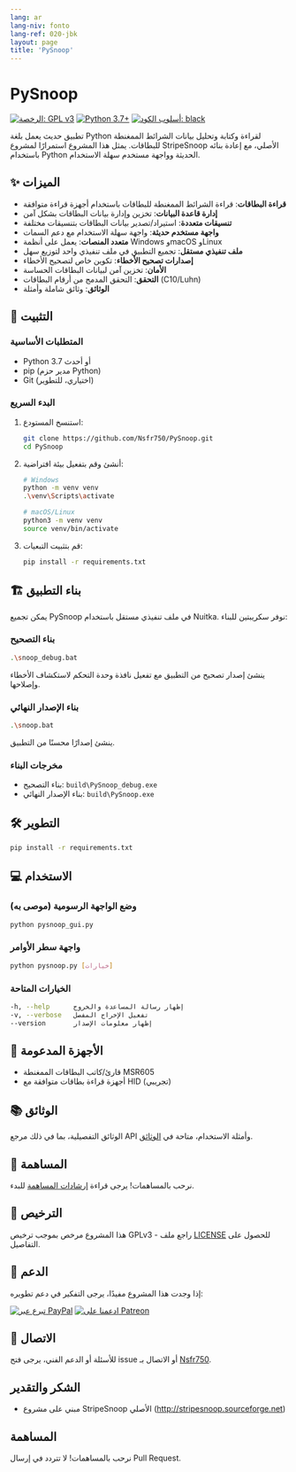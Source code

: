 ```yaml
---
lang: ar
lang-niv: fonto
lang-ref: 020-jbk
layout: page
title: 'PySnoop'
---
```


# PySnoop

[![الرخصة: GPL v3](https://img.shields.io/badge/License-GPLv3-blue.svg)](https://www.gnu.org/licenses/gpl-3.0)
[![Python 3.7+](https://img.shields.io/badge/python-3.7+-blue.svg)](https://www.python.org/downloads/)
[![أسلوب الكود: black](https://img.shields.io/badge/code%20style-black-000000.svg)](https://github.com/psf/black)

تطبيق حديث يعمل بلغة Python لقراءة وكتابة وتحليل بيانات الشرائط الممغنطة للبطاقات. يمثل هذا المشروع استمرارًا لمشروع StripeSnoop الأصلي، مع إعادة بنائه باستخدام Python الحديثة وواجهة مستخدم سهلة الاستخدام.

## ✨ الميزات

- **قراءة البطاقات**: قراءة الشرائط الممغنطة للبطاقات باستخدام أجهزة قراءة متوافقة
- **إدارة قاعدة البيانات**: تخزين وإدارة بيانات البطاقات بشكل آمن
- **تنسيقات متعددة**: استيراد/تصدير بيانات البطاقات بتنسيقات مختلفة
- **واجهة مستخدم حديثة**: واجهة سهلة الاستخدام مع دعم السمات
- **متعدد المنصات**: يعمل على أنظمة Windows وmacOS وLinux
- **ملف تنفيذي مستقل**: تجميع التطبيق في ملف تنفيذي واحد لتوزيع سهل
- **إصدارات تصحيح الأخطاء**: تكوين خاص لتصحيح الأخطاء
- **الأمان**: تخزين آمن لبيانات البطاقات الحساسة
- **التحقق**: التحقق المدمج من أرقام البطاقات (C10/Luhn)
- **الوثائق**: وثائق شاملة وأمثلة

## 🚀 التثبيت

### المتطلبات الأساسية

- Python 3.7 أو أحدث
- pip (مدير حزم Python)
- Git (اختياري، للتطوير)

### البدء السريع

1. استنسخ المستودع:

   ```bash
   git clone https://github.com/Nsfr750/PySnoop.git
   cd PySnoop
   ```

2. أنشئ وقم بتفعيل بيئة افتراضية:

   ```bash
   # Windows
   python -m venv venv
   .\venv\Scripts\activate
   
   # macOS/Linux
   python3 -m venv venv
   source venv/bin/activate
   ```

3. قم بتثبيت التبعيات:

   ```bash
   pip install -r requirements.txt
   ```

## 🏗️ بناء التطبيق

يمكن تجميع PySnoop في ملف تنفيذي مستقل باستخدام Nuitka. نوفر سكريبتين للبناء:

### بناء التصحيح

```bash
.\snoop_debug.bat
```

ينشئ إصدار تصحيح من التطبيق مع تفعيل نافذة وحدة التحكم لاستكشاف الأخطاء وإصلاحها.

### بناء الإصدار النهائي

```bash
.\snoop.bat
```

ينشئ إصدارًا محسنًا من التطبيق.

### مخرجات البناء

- بناء التصحيح: `build\PySnoop_debug.exe`
- بناء الإصدار النهائي: `build\PySnoop.exe`

## 🛠️ التطوير
   ```bash
   pip install -r requirements.txt
   ```

## 💻 الاستخدام

### وضع الواجهة الرسومية (موصى به)

```bash
python pysnoop_gui.py
```

### واجهة سطر الأوامر

```bash
python pysnoop.py [خيارات]
```

### الخيارات المتاحة

```bash
-h, --help      إظهار رسالة المساعدة والخروج
-v, --verbose   تفعيل الإخراج المفصل
--version       إظهار معلومات الإصدار
```

## 🔌 الأجهزة المدعومة

- قارئ/كاتب البطاقات الممغنطة MSR605
- أجهزة قراءة بطاقات متوافقة مع HID (تجريبي)

## 📚 الوثائق

الوثائق التفصيلية، بما في ذلك مرجع API وأمثلة الاستخدام، متاحة في [الوثائق](https://nsfr750.github.io/PySnoop/ "PySnoop Documentation").

## 🤝 المساهمة

نرحب بالمساهمات! يرجى قراءة [إرشادات المساهمة](CONTRIBUTING.md) للبدء.

## 📄 الترخيص

هذا المشروع مرخص بموجب ترخيص GPLv3 - راجع ملف [LICENSE](LICENSE) للحصول على التفاصيل.

## 🙏 الدعم

إذا وجدت هذا المشروع مفيدًا، يرجى التفكير في دعم تطويره:

[![تبرع عبر PayPal](https://img.shields.io/badge/Donate-PayPal-blue.svg)](https://paypal.me/3dmega)
[![ادعمنا على Patreon](https://img.shields.io/badge/Support-Patreon-orange.svg)](https://www.patreon.com/Nsfr750)

## 📧 الاتصال

للأسئلة أو الدعم الفني، يرجى فتح issue أو الاتصال بـ [Nsfr750](mailto:nsfr750@yandex.com).

## الشكر والتقدير

- مبني على مشروع StripeSnoop الأصلي (http://stripesnoop.sourceforge.net)

## المساهمة

نرحب بالمساهمات! لا تتردد في إرسال Pull Request.
